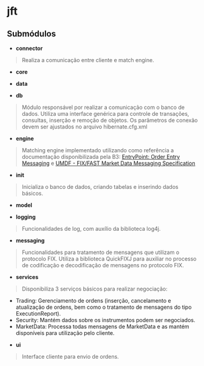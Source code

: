 # jft


## Submódulos

* **connector** 
> Realiza a comunicação entre cliente e match engine.
* **core**
> 
* **data**
> 
* **db**
> Módulo responsável por realizar a comunicação com o banco de dados. Utiliza uma interface genérica para controle de transações, consultas, inserção e remoção de objetos. Os parâmetros de conexão devem ser ajustados no arquivo hibernate.cfg.xml
* **engine**
> Matching engine implementado utilizando como referência a documentação disponibilizada pela B3: [EntryPoint: Order Entry Messaging](https://github.com/cristianomm/jft/tree/master/doc/process/bmfbovespa/EntryPoint/EntryPointMessagingGuidelines2.9.pdf) e 
[UMDF - FIX/FAST Market Data Messaging Specification](https://github.com/cristianomm/jft/tree/master/doc/process/bmfbovespa/UMDF/Sinal%20de%20difusão/UMDF_MarketDataSpecification_v2.1.0.pdf)
* **init**
> Inicializa o banco de dados, criando tabelas e inserindo dados básicos.
* **model**
> 
* **logging**
> Funcionalidades de log, com auxílio da biblioteca log4j.
* **messaging**
> Funcionalidades para tratamento de mensagens que utilizam o protocolo FIX. Utiliza a biblioteca QuickFIXJ para auxiliar no processo de codificação e decodificação de mensagens no protocolo FIX.
* **services**
> Disponibiliza 3 serviços básicos para realizar negociação:
  - Trading: Gerenciamento de ordens (inserção, cancelamento e atualização de ordens, bem como o tratamento de mensagens do tipo ExecutionReport).
  - Security: Mantém dados sobre os instrumentos podem ser negociados.
  - MarketData: Processa todas mensagens de MarketData e as mantém disponíveis para utilização pelo cliente.
* **ui**
> Interface cliente para envio de ordens.
